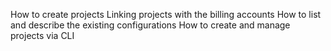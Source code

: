 How to create projects
Linking projects with the billing accounts
How to list and describe the existing configurations
How to create and manage projects via CLI


